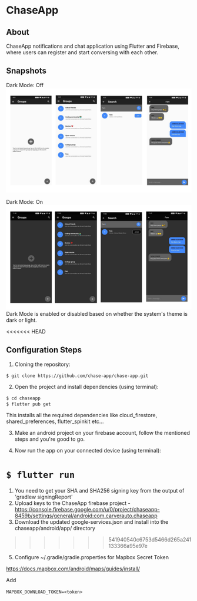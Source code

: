 # ChaseApp
## About
 ChaseApp notifications and chat application using Flutter and Firebase, where users can register and start conversing with each other.

## Snapshots

Dark Mode: Off
![Screenshots](/snapshots/5.png)

Dark Mode: On
![Screenshots](/snapshots/10.png)
Dark Mode is enabled or disabled based on whether the system's theme is dark or light.

<<<<<<< HEAD
## Configuration Steps
1. Cloning the repository:

```
$ git clone https://github.com/chase-app/chase-app.git
```

2. Open the project and install dependencies (using terminal):

```
$ cd chaseapp
$ flutter pub get
```
This installs all the required dependencies like cloud_firestore, shared_preferences, flutter_spinkit etc...

3. Make an android project on your firebase account, follow the mentioned steps and you're good to go.

4. Now run the app on your connected device (using terminal):

`$ flutter run`
=======
1. You need to get your SHA and SHA256 signing key from the output of 'gradlew signingReport'
2. Upload keys to the ChaseApp firebase project - https://console.firebase.google.com/u/0/project/chaseapp-8459b/settings/general/android:com.carverauto.chaseapp
3. Download the updated google-services.json and install into the chaseapp/android/app/ directory

>>>>>>> 541940540c6753d5466d265a241133366a95e97e

5. Configure ~/.gradle/gradle.properties for Mapbox Secret Token

https://docs.mapbox.com/android/maps/guides/install/

Add

`MAPBOX_DOWNLOAD_TOKEN=<token>`
